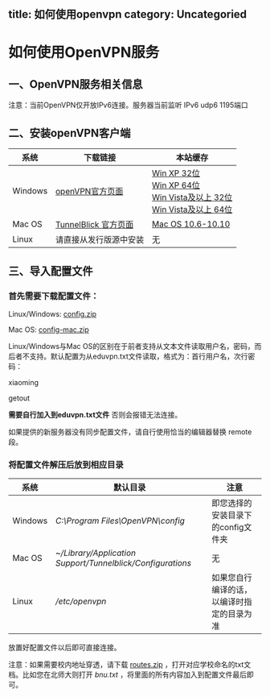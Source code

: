 title: 如何使用openvpn
category: Uncategoried
---
# 如何使用OpenVPN服务

## 一、OpenVPN服务相关信息

注意：当前OpenVPN仅开放IPv6连接。服务器当前监听 IPv6 udp6 1195端口

## 二、安装openVPN客户端

系统 | 下载链接 | 本站缓存
--- | --- | ---
Windows | [openVPN官方页面](http://openvpn.net/index.php/open-source/downloads.html) | [Win XP 32位](https://eduvpn.net/files/openvpn-install-2.3.8-I003-i686.exe) <br />[Win XP 64位](https://eduvpn.net/files/openvpn-install-2.3.8-I003-x86_64.exe) <br /> [Win Vista及以上 32位](https://eduvpn.net/files/openvpn-install-2.3.8-I603-i686.exe) <br /> [Win Vista及以上 64位](https://eduvpn.net/files/openvpn-install-2.3.8-I603-x86_64.exe)
Mac OS | [TunnelBlick 官方页面](http://sourceforge.net/projects/tunnelblick/) | [Mac OS 10.6-10.10](https://eduvpn.net/files/Tunnelblick_3.5.3_build_4270.4371.dmg)
Linux | 请直接从发行版源中安装 | 无

## 三、导入配置文件

### 首先需要下载配置文件：

Linux/Windows: [config.zip](https://eduvpn.net/files/config.zip)

Mac OS: [config-mac.zip](https://eduvpn.net/files/config-mac.zip)

Linux/Windows与Mac OS的区别在于前者支持从文本文件读取用户名，密码，而后者不支持。默认配置为从eduvpn.txt文件读取，格式为：首行用户名，次行密码：

  xiaoming

  getout

**需要自行加入到eduvpn.txt文件** 否则会报错无法连接。

如果提供的新服务器没有同步配置文件，请自行使用恰当的编辑器替换 remote 段。

### 将配置文件解压后放到相应目录

系统 | 默认目录 | 注意
--- | --- | ---
Windows | *C:\Program Files\OpenVPN\config* | 即您选择的安装目录下的config文件夹
Mac OS | *~/Library/Application Support/Tunnelblick/Configurations* | 无
Linux | */etc/openvpn* | 如果您自行编译的话，以编译时指定的目录为准

放置好配置文件以后即可直接连接。

注意：如果需要校内地址穿透，请下载 [routes.zip](https://eduvpn.net/files/route.zip) ，打开对应学校命名的txt文档。比如您在北师大则打开 *bnu.txt* ，将里面的所有内容加入到配置文件最后即可。
